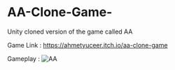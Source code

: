 # AA-Clone-Game-
Unity cloned version of the game called AA

Game Link : https://ahmetyuceer.itch.io/aa-clone-game

Gameplay :
![AA](https://github.com/AhmetYuceer/AA-Clone-Game-/assets/93636472/b6e03c95-3b59-4c2d-9a0d-c45006362508)
